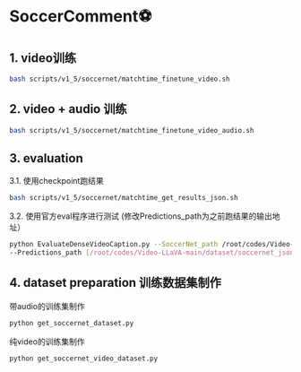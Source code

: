 # SoccerComment⚽️
## 1. video训练
```bash
bash scripts/v1_5/soccernet/matchtime_finetune_video.sh
```
## 2. video + audio 训练
```bash
bash scripts/v1_5/soccernet/matchtime_finetune_video_audio.sh
```
## 3. evaluation
  3.1. 使用checkpoint跑结果
  ```bash
  bash scripts/v1_5/soccernet/matchtime_get_results_json.sh
  ```
  3.2. 使用官方eval程序进行测试
  (修改Predictions_path为之前跑结果的输出地址）
  ```bash
  python EvaluateDenseVideoCaption.py --SoccerNet_path /root/codes/Video-LLaVA-main/dataset/soccernet_json/test_labels/
  --Predictions_path [/root/codes/Video-LLaVA-main/dataset/soccernet_json/test_results_1115_19900/]
  ```
## 4. dataset preparation 训练数据集制作
带audio的训练集制作
```bash
python get_soccernet_dataset.py
```
纯video的训练集制作
```bash
python get_soccernet_video_dataset.py
```
